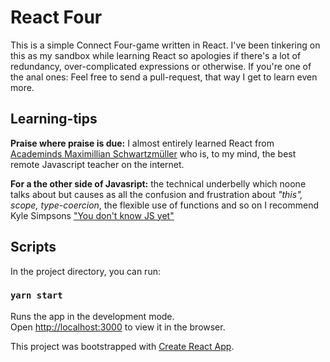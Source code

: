 
# React Four

This is a simple Connect Four-game written in React. I've been tinkering on this as my sandbox while learning React so apologies if there's a lot of redundancy, over-complicated expressions or otherwise. If you're one of the anal ones: Feel free to send a pull-request, that way I get to learn even more.

## Learning-tips

**Praise where praise is due:** I almost entirely learned React from [Academinds Maximillian Schwartzmüller](https://www.youtube.com/channel/UCSJbGtTlrDami-tDGPUV9-w) who is, to my mind, the best remote Javascript teacher on the internet. 

**For a the other side of Javasript:** the technical underbelly which noone talks about but causes as all the confusion and frustration about *"this", scope, type-coercion*, the flexible use of functions and so on I recommend Kyle Simpsons ["You don't know JS yet"](https://github.com/getify/You-Dont-Know-JS)

## Scripts

In the project directory, you can run:

### `yarn start`

Runs the app in the development mode.<br />
Open [http://localhost:3000](http://localhost:3000) to view it in the browser.

This project was bootstrapped with [Create React App](https://github.com/facebook/create-react-app).
